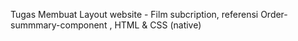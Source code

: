 Tugas Membuat Layout website - Film subcription,
referensi Order-summmary-component , 
HTML & CSS (native)
